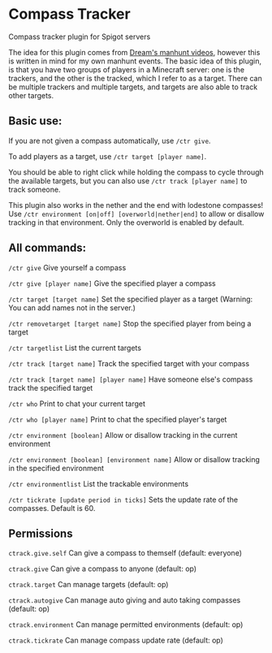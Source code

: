 # Compass Tracker
Compass tracker plugin for Spigot servers

The idea for this plugin comes from [Dream's manhunt videos](https://www.youtube.com/watch?v=3tH4dyOPZnY&feature=youtu.be), however this is written in mind for my own manhunt events.
The basic idea of this plugin, is that you have two groups of players in a Minecraft server: one is the trackers, and the other is the tracked, which I refer to as a target. There can be multiple trackers and multiple targets, and targets are also able to track other targets.

## Basic use:
If you are not given a compass automatically, use `/ctr give`.

To add players as a target, use `/ctr target [player name]`.

You should be able to right click while holding the compass to cycle through the available targets, but you can also use `/ctr track [player name]` to track someone.

This plugin also works in the nether and the end with lodestone compasses! Use `/ctr environment [on|off] [overworld|nether|end]` to allow or disallow tracking in that environment. Only the overworld is enabled by default.

## All commands:
`/ctr give` Give yourself a compass

`/ctr give [player name]` Give the specified player a compass

`/ctr target [target name]` Set the specified player as a target (Warning: You can add names not in the server.)

`/ctr removetarget [target name]` Stop the specified player from being a target

`/ctr targetlist` List the current targets

`/ctr track [target name]` Track the specified target with your compass

`/ctr track [target name] [player name]` Have someone else's compass track the specified target

`/ctr who` Print to chat your current target

`/ctr who [player name]` Print to chat the specified player's target

`/ctr environment [boolean]` Allow or disallow tracking in the current environment

`/ctr environment [boolean] [environment name]` Allow or disallow tracking in the specified environment

`/ctr environmentlist` List the trackable environments

`/ctr tickrate [update period in ticks]` Sets the update rate of the compasses. Default is 60.

## Permissions
`ctrack.give.self` Can give a compass to themself (default: everyone)

`ctrack.give` Can give a compass to anyone (default: op)

`ctrack.target` Can manage targets (default: op)

`ctrack.autogive` Can manage auto giving and auto taking compasses (default: op)

`ctrack.environment` Can manage permitted environments (default: op)

`ctrack.tickrate` Can manage compass update rate (default: op)

